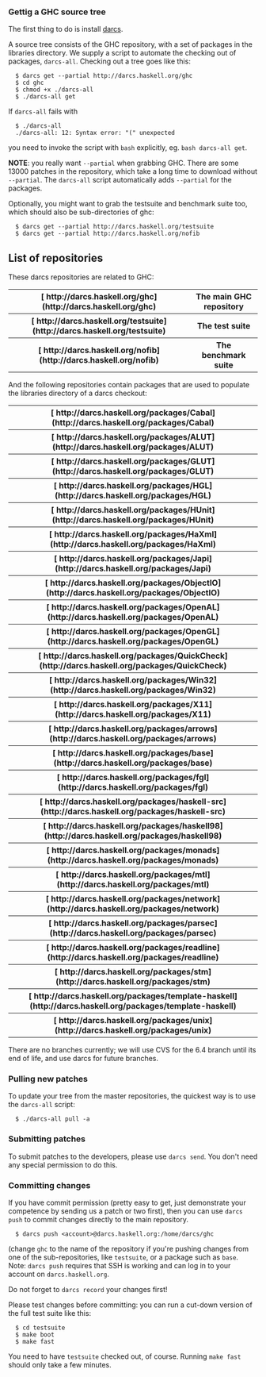 ### Gettig a GHC source tree



The first thing to do is install [ darcs](http://darcs.net/).



A source tree consists of the GHC repository, with a set of packages in the libraries directory.  We supply a script to automate the checking out of packages, `darcs-all`.  Checking out a tree goes like this:


```wiki
  $ darcs get --partial http://darcs.haskell.org/ghc
  $ cd ghc
  $ chmod +x ./darcs-all
  $ ./darcs-all get
```


If `darcs-all` fails with


```wiki
  $ ./darcs-all
  ./darcs-all: 12: Syntax error: "(" unexpected
```


you need to invoke the script with `bash` explicitly, eg. `bash darcs-all get`.



**NOTE**: you really want `--partial` when grabbing GHC.  There are some 13000 patches in the repository, which take a long time to download without `--partial`.  The `darcs-all` script automatically adds `--partial` for the packages.



Optionally, you might want to grab the testsuite and benchmark suite too, which should also be sub-directories of ghc:


```wiki
  $ darcs get --partial http://darcs.haskell.org/testsuite
  $ darcs get --partial http://darcs.haskell.org/nofib
```

## List of repositories



These darcs repositories are related to GHC:


<table><tr><th>[
http://darcs.haskell.org/ghc](http://darcs.haskell.org/ghc)</th>
<th>The main GHC repository
</th></tr>
<tr><th>[
http://darcs.haskell.org/testsuite](http://darcs.haskell.org/testsuite)</th>
<th>The test suite
</th></tr>
<tr><th>[ http://darcs.haskell.org/nofib](http://darcs.haskell.org/nofib)</th>
<th>The benchmark suite
</th></tr></table>



And the following repositories contain packages that are used to populate the libraries directory of a darcs checkout:


<table><tr><th>[
http://darcs.haskell.org/packages/Cabal](http://darcs.haskell.org/packages/Cabal)
</th></tr>
<tr><th>[
http://darcs.haskell.org/packages/ALUT](http://darcs.haskell.org/packages/ALUT)
</th></tr>
<tr><th>[
http://darcs.haskell.org/packages/GLUT](http://darcs.haskell.org/packages/GLUT)
</th></tr>
<tr><th>[
http://darcs.haskell.org/packages/HGL](http://darcs.haskell.org/packages/HGL)
</th></tr>
<tr><th>[
http://darcs.haskell.org/packages/HUnit](http://darcs.haskell.org/packages/HUnit)
</th></tr>
<tr><th>[
http://darcs.haskell.org/packages/HaXml](http://darcs.haskell.org/packages/HaXml)
</th></tr>
<tr><th>[
http://darcs.haskell.org/packages/Japi](http://darcs.haskell.org/packages/Japi)
</th></tr>
<tr><th>[
http://darcs.haskell.org/packages/ObjectIO](http://darcs.haskell.org/packages/ObjectIO)
</th></tr>
<tr><th>[
http://darcs.haskell.org/packages/OpenAL](http://darcs.haskell.org/packages/OpenAL)
</th></tr>
<tr><th>[
http://darcs.haskell.org/packages/OpenGL](http://darcs.haskell.org/packages/OpenGL)
</th></tr>
<tr><th>[
http://darcs.haskell.org/packages/QuickCheck](http://darcs.haskell.org/packages/QuickCheck)
</th></tr>
<tr><th>[
http://darcs.haskell.org/packages/Win32](http://darcs.haskell.org/packages/Win32)
</th></tr>
<tr><th>[
http://darcs.haskell.org/packages/X11](http://darcs.haskell.org/packages/X11)
</th></tr>
<tr><th>[
http://darcs.haskell.org/packages/arrows](http://darcs.haskell.org/packages/arrows)
</th></tr>
<tr><th>[
http://darcs.haskell.org/packages/base](http://darcs.haskell.org/packages/base)
</th></tr>
<tr><th>[
http://darcs.haskell.org/packages/fgl](http://darcs.haskell.org/packages/fgl)
</th></tr>
<tr><th>[
http://darcs.haskell.org/packages/haskell-src](http://darcs.haskell.org/packages/haskell-src)
</th></tr>
<tr><th>[
http://darcs.haskell.org/packages/haskell98](http://darcs.haskell.org/packages/haskell98)
</th></tr>
<tr><th>[
http://darcs.haskell.org/packages/monads](http://darcs.haskell.org/packages/monads)
</th></tr>
<tr><th>[
http://darcs.haskell.org/packages/mtl](http://darcs.haskell.org/packages/mtl)
</th></tr>
<tr><th>[
http://darcs.haskell.org/packages/network](http://darcs.haskell.org/packages/network)
</th></tr>
<tr><th>[
http://darcs.haskell.org/packages/parsec](http://darcs.haskell.org/packages/parsec)
</th></tr>
<tr><th>[
http://darcs.haskell.org/packages/readline](http://darcs.haskell.org/packages/readline)
</th></tr>
<tr><th>[
http://darcs.haskell.org/packages/stm](http://darcs.haskell.org/packages/stm)
</th></tr>
<tr><th>[
http://darcs.haskell.org/packages/template-haskell](http://darcs.haskell.org/packages/template-haskell)
</th></tr>
<tr><th>[
http://darcs.haskell.org/packages/unix](http://darcs.haskell.org/packages/unix)
</th></tr></table>



There are no branches currently; we will use CVS for the 6.4 branch until its end of life, and use darcs for future branches.


### Pulling new patches



To update your tree from the master repositories, the quickest way is to use the `darcs-all` script:


```wiki
  $ ./darcs-all pull -a
```

### Submitting patches



To submit patches to the developers, please use `darcs send`.  You don't need any special permission to do this.


### Committing changes



If you have commit permission (pretty easy to get, just demonstrate your competence by sending us a patch or two first), then you can use `darcs push` to commit changes directly to the main repository.


```wiki
  $ darcs push <account>@darcs.haskell.org:/home/darcs/ghc
```


(change `ghc` to the name of the repository if you're pushing changes from one of the sub-repositories, like `testsuite`, or a package such as `base`.  Note: `darcs push` requires that SSH is working and can log in to your account on `darcs.haskell.org`.



Do not forget to `darcs record` your changes first!



Please test changes before committing: you can run a cut-down version of the full test suite like this:


```wiki
  $ cd testsuite
  $ make boot
  $ make fast
```


You need to have `testsuite` checked out, of course.  Running `make fast` should only take a few minutes.


